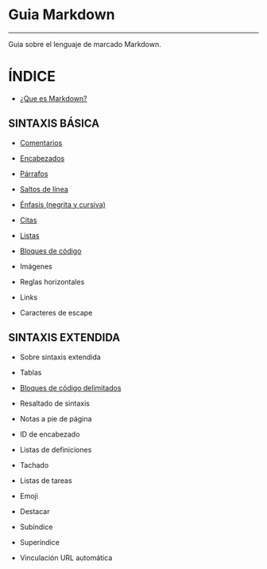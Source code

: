 
# **Guia Markdown**
---
Guia sobre el lenguaje de marcado Markdown.




# **ÍNDICE**


* [¿Que es Markdown?](https://github.com/JoseFerDel/Guia_markdown/blob/Zet_main/intromd.md)


## **SINTAXIS BÁSICA**

* [Comentarios](https://github.com/JoseFerDel/Guia_markdown/blob/Zet_main/comentarios.md)

* [Encabezados](https://github.com/JoseFerDel/Guia_markdown/blob/Zet_main/encabezados.md)

* [Párrafos](https://github.com/JoseFerDel/Guia_markdown/blob/Zet_main/parrafos.md)

* [Saltos de línea](https://github.com/JoseFerDel/Guia_markdown/blob/Zet_main/saltoslinea.md)

* [Énfasis (negrita y cursiva)](https://github.com/JoseFerDel/Guia_markdown/blob/Zet_main/enfasis.md)

* [Citas](https://github.com/JoseFerDel/Guia_markdown/blob/Zet_main/citas.md)

* [Listas](https://github.com/JoseFerDel/Guia_markdown/blob/Zet_main/listas.md)

* [Bloques de código](https://github.com/JoseFerDel/Guia_markdown/blob/Zet_main/codeblocks.md)

* Imágenes

* Reglas horizontales

* Links

* Caracteres de escape


## **SINTAXIS EXTENDIDA**

* Sobre sintaxis extendida

* Tablas

* [Bloques de código delimitados](https://github.com/JoseFerDel/Guia_markdown/blob/Zet_main/codeblocks_delimitados.md)

* Resaltado de sintaxis

* Notas a pie de página

* ID de encabezado

* Listas de definiciones

* Tachado

* Listas de tareas

* Emoji

* Destacar

* Subíndice

* Superíndice

* Vinculación URL automática


